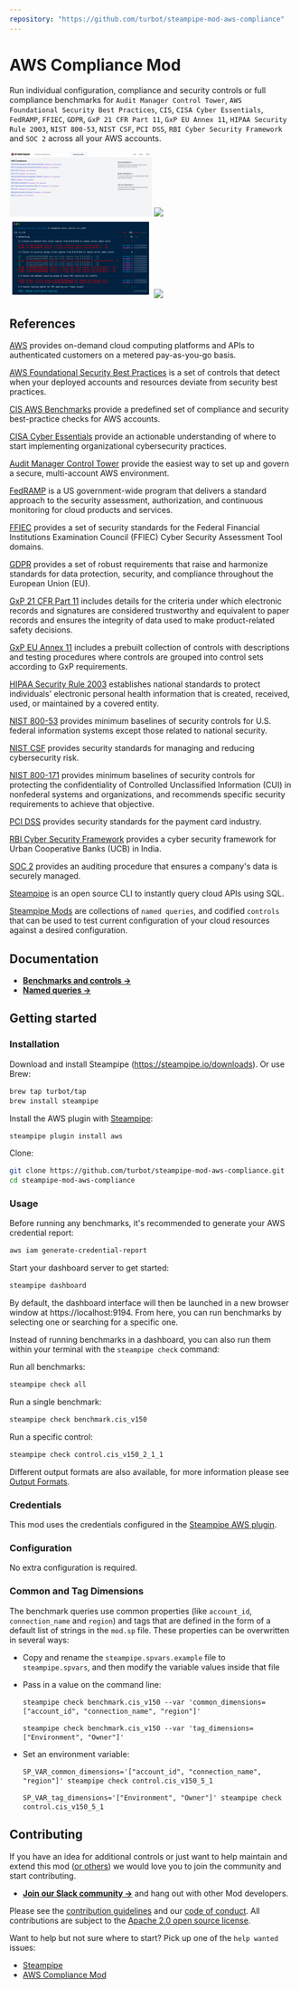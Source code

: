 ```yaml
---
repository: "https://github.com/turbot/steampipe-mod-aws-compliance"
---
```


# AWS Compliance Mod

Run individual configuration, compliance and security controls or full compliance benchmarks for `Audit Manager Control Tower`, `AWS Foundational Security Best Practices`, `CIS`, `CISA Cyber Essentials`, `FedRAMP`, `FFIEC`, `GDPR`, `GxP 21 CFR Part 11`, `GxP EU Annex 11`, `HIPAA Security Rule 2003`, `NIST 800-53`, `NIST CSF`, `PCI DSS`, `RBI Cyber Security Framework` and `SOC 2` across all your AWS accounts.

<img src="https://raw.githubusercontent.com/turbot/steampipe-mod-aws-compliance/main/docs/aws_compliance_dashboard.png" width="50%" type="thumbnail"/>
<img src="https://raw.githubusercontent.com/turbot/steampipe-mod-aws-compliance/main/docs/aws_cis_v140_dashboard.png" width="50%" type="thumbnail"/>
<img src="https://raw.githubusercontent.com/turbot/steampipe-mod-aws-compliance/main/docs/aws_cis_v140_console.png" width="50%" type="thumbnail"/>
<img src="https://raw.githubusercontent.com/turbot/steampipe-mod-aws-compliance/main/docs/aws_fsbp_dashboard.png" width="50%" type="thumbnail"/>

## References

[AWS](https://aws.amazon.com/) provides on-demand cloud computing platforms and APIs to authenticated customers on a metered pay-as-you-go basis.

[AWS Foundational Security Best Practices](https://docs.aws.amazon.com/securityhub/latest/userguide/securityhub-standards-fsbp-controls.html) is a set of controls that detect when your deployed accounts and resources deviate from security best practices.

[CIS AWS Benchmarks](https://www.cisecurity.org/benchmark/amazon_web_services/) provide a predefined set of compliance and security best-practice checks for AWS accounts.

[CISA Cyber Essentials](https://www.cisa.gov/cyber-essentials) provide an actionable understanding of where to start implementing organizational cybersecurity practices.

[Audit Manager Control Tower](https://docs.aws.amazon.com/audit-manager/latest/userguide/controltower.html) provide the easiest way to set up and govern a secure, multi-account AWS environment.

[FedRAMP](https://www.fedramp.gov/baselines/) is a US government-wide program that delivers a standard approach to the security assessment, authorization, and continuous monitoring for cloud products and services.

[FFIEC](https://www.ffiec.gov/cyberassessmenttool.htm) provides a set of security standards for the Federal Financial Institutions Examination Council (FFIEC) Cyber Security Assessment Tool domains.

[GDPR](https://docs.aws.amazon.com/audit-manager/latest/userguide/GDPR.html) provides a set of robust requirements that raise and harmonize standards for data protection, security, and compliance throughout the European Union (EU).

[GxP 21 CFR Part 11](https://www.ecfr.gov/current/title-21/chapter-I/subchapter-A/part-11?toc=1) includes details for the criteria under which electronic records and signatures are considered trustworthy and equivalent to paper records and ensures the integrity of data used to make product-related safety decisions.

[GxP EU Annex 11](https://health.ec.europa.eu/system/files/2016-11/annex11_01-2011_en_0.pdf.) includes a prebuilt collection of controls with descriptions and testing procedures where controls are grouped into control sets according to GxP requirements.

[HIPAA Security Rule 2003](https://www.hhs.gov/hipaa/for-professionals/security/index.html) establishes national standards to protect individuals' electronic personal health information that is created, received, used, or maintained by a covered entity.

[NIST 800-53](https://csrc.nist.gov/publications/detail/sp/800-53/rev-5/final) provides minimum baselines of security controls for U.S. federal information systems except those related to national security.

[NIST CSF](https://www.nist.gov/cyberframework) provides security standards for managing and reducing cybersecurity risk.

[NIST 800-171](https://csrc.nist.gov/publications/detail/sp/800-171/rev-2/final) provides minimum baselines of security controls for protecting the confidentiality of Controlled Unclassified Information (CUI) in nonfederal systems and organizations, and recommends specific security requirements to achieve that objective.

[PCI DSS](https://www.pcisecuritystandards.org) provides security standards for the payment card industry.

[RBI Cyber Security Framework](https://www.rbi.org.in/Scripts/NotificationUser.aspx?Id=11397) provides a cyber security framework for Urban Cooperative Banks (UCB) in India.

[SOC 2](https://docs.aws.amazon.com/audit-manager/latest/userguide/SOC2.html) provides an auditing procedure that ensures a company's data is securely managed.

[Steampipe](https://steampipe.io) is an open source CLI to instantly query cloud APIs using SQL.

[Steampipe Mods](https://steampipe.io/docs/reference/mod-resources#mod) are collections of `named queries`, and codified `controls` that can be used to test current configuration of your cloud resources against a desired configuration.

## Documentation

- **[Benchmarks and controls →](https://hub.steampipe.io/mods/turbot/aws_compliance/controls)**
- **[Named queries →](https://hub.steampipe.io/mods/turbot/aws_compliance/queries)**

## Getting started

### Installation

Download and install Steampipe (https://steampipe.io/downloads). Or use Brew:

```sh
brew tap turbot/tap
brew install steampipe
```

Install the AWS plugin with [Steampipe](https://steampipe.io):

```sh
steampipe plugin install aws
```

Clone:

```sh
git clone https://github.com/turbot/steampipe-mod-aws-compliance.git
cd steampipe-mod-aws-compliance
```

### Usage

Before running any benchmarks, it's recommended to generate your AWS credential report:

```sh
aws iam generate-credential-report
```

Start your dashboard server to get started:

```sh
steampipe dashboard
```

By default, the dashboard interface will then be launched in a new browser
window at https://localhost:9194. From here, you can run benchmarks by
selecting one or searching for a specific one.

Instead of running benchmarks in a dashboard, you can also run them within your
terminal with the `steampipe check` command:

Run all benchmarks:

```sh
steampipe check all
```

Run a single benchmark:

```sh
steampipe check benchmark.cis_v150
```

Run a specific control:

```sh
steampipe check control.cis_v150_2_1_1
```

Different output formats are also available, for more information please see
[Output Formats](https://steampipe.io/docs/reference/cli/check#output-formats).

### Credentials

This mod uses the credentials configured in the [Steampipe AWS plugin](https://hub.steampipe.io/plugins/turbot/aws).

### Configuration

No extra configuration is required.

### Common and Tag Dimensions

The benchmark queries use common properties (like `account_id`, `connection_name` and `region`) and tags that are defined in the form of a default list of strings in the `mod.sp` file. These properties can be overwritten in several ways:

- Copy and rename the `steampipe.spvars.example` file to `steampipe.spvars`, and then modify the variable values inside that file
- Pass in a value on the command line:

  ```shell
  steampipe check benchmark.cis_v150 --var 'common_dimensions=["account_id", "connection_name", "region"]'
  ```

  ```shell
  steampipe check benchmark.cis_v150 --var 'tag_dimensions=["Environment", "Owner"]'
  ```

- Set an environment variable:

  ```shell
  SP_VAR_common_dimensions='["account_id", "connection_name", "region"]' steampipe check control.cis_v150_5_1
  ```

  ```shell
  SP_VAR_tag_dimensions='["Environment", "Owner"]' steampipe check control.cis_v150_5_1
  ```

## Contributing

If you have an idea for additional controls or just want to help maintain and extend this mod ([or others](https://github.com/topics/steampipe-mod)) we would love you to join the community and start contributing.

- **[Join our Slack community →](https://steampipe.io/community/join)** and hang out with other Mod developers.

Please see the [contribution guidelines](https://github.com/turbot/steampipe/blob/main/CONTRIBUTING.md) and our [code of conduct](https://github.com/turbot/steampipe/blob/main/CODE_OF_CONDUCT.md). All contributions are subject to the [Apache 2.0 open source license](https://github.com/turbot/steampipe-mod-aws-compliance/blob/main/LICENSE).

Want to help but not sure where to start? Pick up one of the `help wanted` issues:

- [Steampipe](https://github.com/turbot/steampipe/labels/help%20wanted)
- [AWS Compliance Mod](https://github.com/turbot/steampipe-mod-aws-compliance/labels/help%20wanted)
